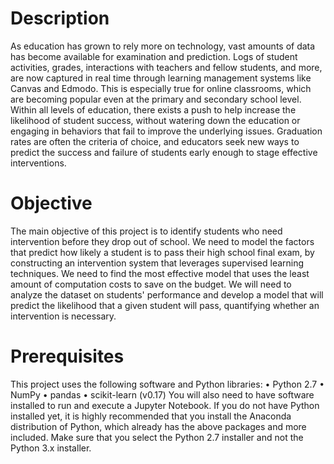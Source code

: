 # Description  
As education has grown to rely more on technology, vast amounts of data has become available for examination and prediction. Logs of student activities, grades, interactions with teachers and fellow students, and more, are now captured in real time through learning management systems like Canvas and Edmodo. This is especially true for online classrooms, which are becoming popular even at the primary and secondary school level. Within all levels of education, there exists a push to help increase the likelihood of student success, without watering down the education or engaging in behaviors that fail to improve the underlying issues. Graduation rates are often the criteria of choice, and educators seek new ways to predict the success and failure of students early enough to stage effective interventions.

# Objective  
The main objective of this project is to identify students who need intervention before they drop out of school. We need to model the factors that predict how likely a student is to pass their high school final exam, by constructing an intervention system that leverages supervised learning techniques. We need to find the most effective model that uses the least amount of computation costs to save on the budget. We will need to analyze the dataset on students' performance and develop a model that will predict the likelihood that a given student will pass, quantifying whether an intervention is necessary.

# Prerequisites  
This project uses the following software and Python libraries:
•	Python 2.7
•	NumPy
•	pandas
•	scikit-learn (v0.17)
You will also need to have software installed to run and execute a Jupyter Notebook.
If you do not have Python installed yet, it is highly recommended that you install the Anaconda distribution of Python, which already has the above packages and more included. Make sure that you select the Python 2.7 installer and not the Python 3.x installer.



